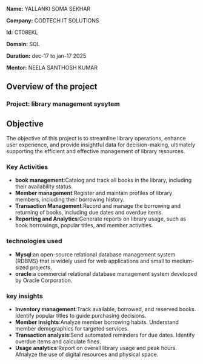**Name:** YALLANKI SOMA SEKHAR

**Company:** CODTECH IT SOLUTIONS

**Id:** CT08EKL

**Domain:** SQL

**Duration:** dec-17 to jan-17 2025

**Mentor:** NEELA SANTHOSH KUMAR


## Overview of the project

### Project: library management sysytem

## Objective
The objective of this project is to streamline library operations, enhance user experience, and provide insightful data for decision-making, ultimately supporting the efficient and effective management of library resources.

### Key Activities
- **book management**:Catalog and track all books in the library, including their availability 
                      status.
- **Member management**:Register and maintain profiles of library members, including their 
                        borrowing history.
- **Transaction Management**:Record and manage the borrowing and returning of books, including 
                             due dates and overdue items.
- **Reporting and Analytics**:Generate reports on library usage, such as book borrowings, 
                              popular titles, and member activities.

### technologies used
- **Mysql**:an open-source relational database management system (RDBMS) that is widely used 
            for web applications and small to medium-sized projects.
- **oracle**:a commercial relational database management system developed by Oracle 
             Corporation.
  
### key insights
- **Inventory management**:Track available, borrowed, and reserved books.
                           Identify popular titles to guide purchasing decisions.
- **Member insights**:Analyze member borrowing habits.
                      Understand member demographics for targeted services.
- **Transaction analysis**:Send automated reminders for due dates.
                           Identify overdue items and calculate fines.
- **Usage analytics**:Report on overall library usage and peak hours.
                      Afnalyze the use of digital resources and physical space.
